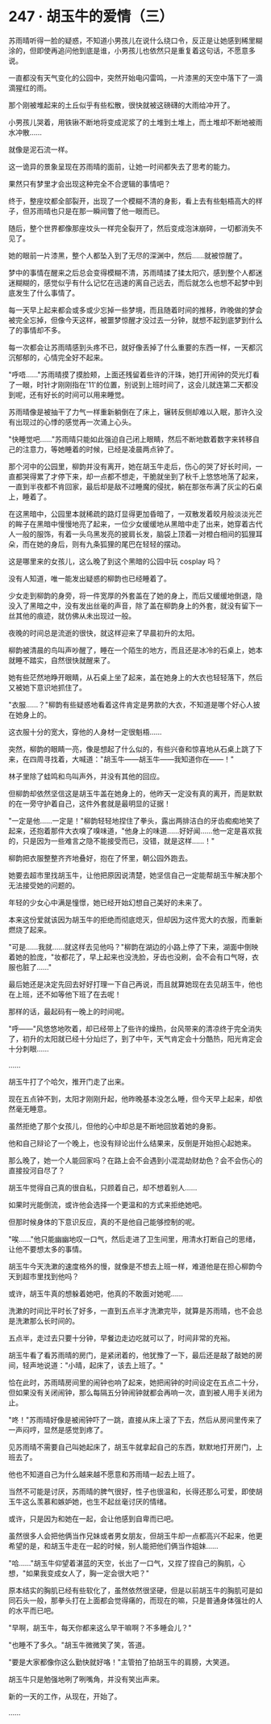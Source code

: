 <link rel="stylesheet" href="../styles/text.css" />
<h1>247 · 胡玉牛的爱情（三）</h1>

苏雨晴听得一脸的疑惑，不知道小男孩儿在说什么绕口令，反正是让她感到稀里糊涂的，但即使再追问他到底是谁，小男孩儿也依然只是重复着这句话，不愿意多说。

一直都没有天气变化的公园中，突然开始电闪雷鸣，一片漆黑的天空中落下了一滴滴猩红的雨。

那个刚被堆起来的土丘似乎有些松散，很快就被这磅礴的大雨给冲开了。

小男孩儿哭着，用铁锹不断地将变成泥浆了的土堆到土堆上，而土堆却不断地被雨水冲散……

就像是泥石流一样。

这一诡异的景象呈现在苏雨晴的面前，让她一时间都失去了思考的能力。

果然只有梦里才会出现这种完全不合逻辑的事情吧？

终于，整座坟都全部裂开，出现了一个模糊不清的身影，看上去有些魁梧高大的样子，但苏雨晴也只是在那一瞬间瞥了他一眼而已。

随后，整个世界都像那座坟头一样完全裂开了，然后变成泡沫崩碎，一切都消失不见了。

她的眼前一片漆黑，整个人都坠入到了无尽的深渊中，然后……就被惊醒了。

梦中的事情在醒来之后总会变得模糊不清，苏雨晴揉了揉太阳穴，感到整个人都迷迷糊糊的，感觉似乎有什么记忆在迅速的离自己远去，而后就怎么也想不起梦中到底发生了什么事情了。

每一天早上起来都会或多或少忘掉一些梦境，而且随着时间的推移，昨晚做的梦会被完全忘掉，但像今天这样，被噩梦惊醒才没过去一分钟，就想不起到底梦到什么了的事情却不多。

每一次都会让苏雨晴感到头疼不已，就好像丢掉了什么重要的东西一样，一天都沉沉郁郁的，心情完全好不起来。

"呼唔……"苏雨晴摸了摸脸颊，上面还残留着些许的汗珠，她打开闹钟的荧光灯看了一眼，时针才刚刚指在'11'的位置，别说到上班时间了，这会儿就连第二天都没到呢，还有好长的时间可以用来睡觉。

苏雨晴像是被抽干了力气一样重新躺倒在了床上，辗转反侧却难以入眠，那许久没有出现过的心悸的感觉再一次涌上心头。

"快睡觉吧……"苏雨晴只能如此强迫自己闭上眼睛，然后不断地数着数字来转移自己的注意力，等她睡着的时候，已经是凌晨两点钟了。

那个河中的公园里，柳韵并没有离开，她在胡玉牛走后，伤心的哭了好长时间，一直都哭得累了才停下来，却一点都不想走，干脆就坐到了秋千上悠悠地荡了起来，一直到半夜都不肯回家，最后却是敌不过睡魔的侵扰，躺在那张布满了灰尘的石桌上，睡着了。

在这黑暗中，公园里本就稀疏的路灯显得更加昏暗了，一双散发着皎月般淡淡光芒的眸子在黑暗中慢慢地亮了起来，一位少女缓缓地从黑暗中走了出来，她穿着古代人一般的服饰，有着一头乌黑发亮的披肩长发，脑袋上顶着一对橙白相间的狐狸耳朵，而在她的身后，则有九条狐狸的尾巴在轻轻的摆动。

这是哪里来的女孩儿，这么晚了到这个黑暗的公园中玩 cosplay 吗？

没有人知道，唯一能发出疑惑的柳韵也已经睡着了。

少女走到柳韵的身旁，将一件宽厚的外套盖在了她的身上，而后又缓缓地倒退，隐没入了黑暗之中，没有发出丝毫的声音，除了盖在柳韵身上的外套，就没有留下一丝其他的痕迹，就仿佛从未出现过一般。

夜晚的时间总是流逝的很快，就这样迎来了早晨初升的太阳。

柳韵被清晨的鸟叫声吵醒了，睡在一个陌生的地方，而且还是冰冷的石桌上，她本就睡不踏实，自然很快就醒来了。

她有些茫然地睁开眼睛，从石桌上坐了起来，盖在她身上的大衣也轻轻落下，然后又被她下意识地抓住了。

"衣服……？"柳韵有些疑惑地看着这件肯定是男款的大衣，不知道是哪个好心人披在她身上的。

这衣服十分的宽大，穿他的人身材一定很魁梧……

突然，柳韵的眼睛一亮，像是想起了什么似的，有些兴奋和惊喜地从石桌上跳了下来，在四周寻找着，大喊道："胡玉牛——胡玉牛——我知道你在——！"

林子里除了蛙鸣和鸟叫声外，并没有其他的回应。

但柳韵却依然坚信这是胡玉牛盖在她身上的，他昨天一定没有真的离开，而是默默的在一旁守护着自己，这件外套就是最明显的证据！

"一定是他……一定是！"柳韵轻轻地捏住了拳头，露出两排洁白的牙齿痴痴地笑了起来，还抱着那件大衣嗅了嗅味道，"他身上的味道……好好闻……他一定是喜欢我的，只是因为一些难言之隐不能接受而已，没错，就是这样……！"

柳韵把衣服整整齐齐地叠好，抱在了怀里，朝公园外跑去。

她要去超市里找胡玉牛，让他把原因说清楚，她坚信自己一定能帮胡玉牛解决那个无法接受她的问题的。

年轻的少女心中满是憧憬，她已经开始幻想自己美好的未来了。

本来这份爱就该因为胡玉牛的拒绝而彻底熄灭，但却因为这件宽大的衣服，而重新燃烧了起来。

"可是……我就……就这样去见他吗？"柳韵在湖边的小路上停了下来，湖面中倒映着她的脸庞，"妆都花了，早上起来也没洗脸，牙齿也没刷，会不会有口气呀，衣服也脏了……"

最后她还是决定先回去好好打理一下自己再说，而且就算她现在去见胡玉牛，他也在上班，还不如等他下班了在去呢！

那样的话，最起码有一晚上的时间呢。

"呼——"风悠悠地吹着，却已经带上了些许的燥热，台风带来的清凉终于完全消失了，初升的太阳就已经十分灿烂了，到了中午，天气肯定会十分酷热，阳光肯定会十分刺眼……

……

胡玉牛打了个哈欠，推开门走了出来。

现在五点钟不到，太阳才刚刚升起，他昨晚基本没怎么睡，但今天早上起来，却依然毫无睡意。

虽然拒绝了那个女孩儿，但他的心中却总是不断地回放着她的身影。

他和自己辩论了一个晚上，也没有辩论出什么结果来，反倒是开始担心起她来。

那么晚了，她一个人能回家吗？在路上会不会遇到小混混劫财劫色？会不会伤心的直接投河自尽了？

胡玉牛觉得自己真的很自私，只顾着自己，却不想着别人……

如果时光能倒流，或许他会选择一个更温和的方式来拒绝她吧。

但那时候身体的下意识反应，真的不是他自己能够控制的呢。

"唉……"他只能幽幽地叹一口气，然后走进了卫生间里，用清水打断自己的思绪，让他不要想太多的事情。

胡玉牛今天洗漱的速度格外的慢，就像是不想去上班一样，难道他是在担心柳韵今天到超市里找到他吗？

或许，胡玉牛真的想躲着她吧，他真的不敢面对她呢……

洗漱的时间比平时长了好多，一直到五点半才洗漱完毕，就算是苏雨晴，也不会总是洗漱那么长时间的。

五点半，走过去只要十分钟，早餐边走边吃就可以了，时间非常的充裕。

胡玉牛看了看苏雨晴的房门，是紧闭着的，他犹豫了一下，最后还是敲了敲她的房间，轻声地说道："小晴，起床了，该去上班了。"

恰在此时，苏雨晴房间里的闹钟也响了起来，她把闹钟的时间设定在五点二十分，但如果没有关闭闹钟，那么每隔五分钟闹钟就都会再响一次，直到被人用手关闭为止。

"咚！"苏雨晴好像是被闹钟吓了一跳，直接从床上滚了下去，然后从房间里传来了一声闷哼，显然是感觉到疼了。

见苏雨晴不需要自己叫她起床了，胡玉牛就拿起自己的东西，默默地打开房门，上班去了。

他也不知道自己为什么越来越不愿意和苏雨晴一起去上班了。

当然不可能是讨厌，苏雨晴的脾气很好，性子也很温和，长得还那么可爱，即使胡玉牛这么羡慕和嫉妒她，也生不起丝毫讨厌的情绪。

或许，只是因为和她在一起，会让他感到自卑而已吧。

虽然很多人会把他俩当作兄妹或者男女朋友，但胡玉牛却一点都高兴不起来，他更希望的是，和胡玉牛走在一起的时候，别人能把他们俩当作姐妹……

"哈……"胡玉牛仰望着湛蓝的天空，长出了一口气，又捏了捏自己的胸肌，心想，"如果我变成女人了，胸一定会很大吧？"

原本结实的胸肌已经有些软化了，虽然依然很坚硬，但是以前胡玉牛的胸肌可是如同石头一般，那拳头打在上面都会觉得痛的，而现在的嘛，只是普通身体强壮的人的水平而已吧。

"早啊，胡玉牛，每天你都来这么早干嘛啊？不多睡会儿？"

"也睡不了多久。"胡玉牛微微笑了笑，答道。

"要是大家都像你这么勤快就好咯！"主管拍了拍胡玉牛的肩膀，大笑道。

胡玉牛只是勉强地咧了咧嘴角，并没有笑出声来。

新的一天的工作，从现在，开始了。

……
